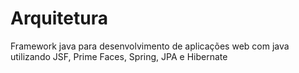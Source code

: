 # Arquitetura
Framework java para desenvolvimento de aplicações web com java utilizando JSF, Prime Faces, Spring, JPA e Hibernate
